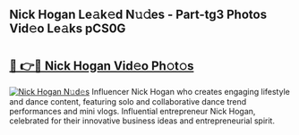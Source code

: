## Nick Hogan Le𝚊k𝚎d N𝚞𝚍es - Part-tg3 Photos Vid𝚎o Le𝚊ks pCS0G

# <h2><a href="http://fbbaty.evod.top/?m=Nick+Hogan">🔗 👉🔴 Nick Hogan Vid𝚎o Ph𝚘t𝚘s</a></h2>

[![Nick Hogan N𝚞d𝚎s](https://i.imgur.com/8V9OHl7.gif)](http://fbbaty.evod.top/?m=Nick+Hogan)
Influencer Nick Hogan who creates engaging lifestyle and dance content, featuring solo and collaborative dance trend performances and mini vlogs. Influential entrepreneur Nick Hogan, celebrated for their innovative business ideas and entrepreneurial spirit. 
